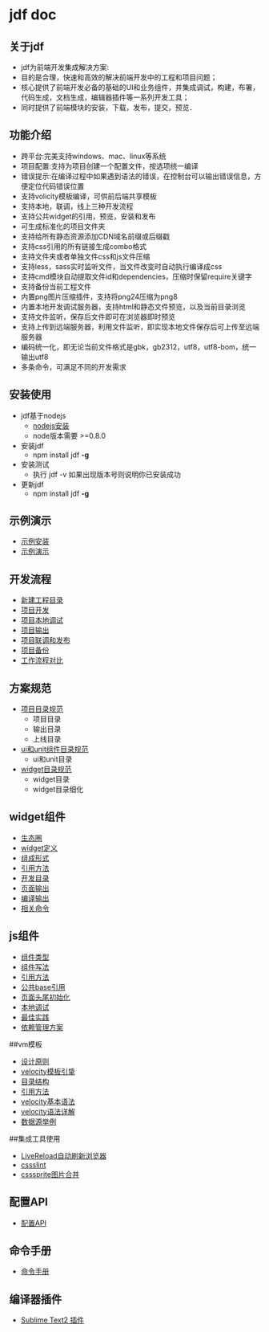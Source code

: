 # jdf doc

## 关于jdf

* jdf为前端开发集成解决方案:
* 目的是合理，快速和高效的解决前端开发中的工程和项目问题；
* 核心提供了前端开发必备的基础的UI和业务组件，并集成调试，构建，布署，代码生成，文档生成，编辑器插件等一系列开发工具；
* 同时提供了前端模块的安装，下载，发布，提交，预览．

## 功能介绍

* 跨平台:完美支持windows、mac、linux等系统
* 项目配置:支持为项目创建一个配置文件，按选项统一编译
* 错误提示:在编译过程中如果遇到语法的错误，在控制台可以输出错误信息，方便定位代码错误位置
* 支持volicity模板编译，可供前后端共享模板
* 支持本地，联调，线上三种开发流程
* 支持公共widget的引用，预览，安装和发布
* 可生成标准化的项目文件夹
* 支持给所有静态资源添加CDN域名前缀或后缀戳
* 支持css引用的所有链接生成combo格式
* 支持文件夹或者单独文件css和js文件压缩
* 支持less，sass实时监听文件，当文件改变时自动执行编译成css
* 支持cmd模块自动提取文件id和dependencies，压缩时保留require关键字
* 支持备份当前工程文件
* 内置png图片压缩插件，支持将png24压缩为png8
* 内置本地开发调试服务器，支持html和静态文件预览，以及当前目录浏览
* 支持文件监听，保存后文件即可在浏览器即时预览
* 支持上传到远端服务器，利用文件监听，即实现本地文件保存后可上传至远端服务器
* 编码统一化，即无论当前文件格式是gbk，gb2312，utf8，utf8-bom，统一输出utf8
* 多条命令，可满足不同的开发需求

## 安装使用

* jdf基于nodejs
	* [nodejs安装](http://nodejs.org/download/)
	* node版本需要 >=0.8.0
* 安装jdf
	* npm install jdf **-g**
* 安装测试
	* 执行 jdf -v 如果出现版本号则说明你已安装成功
* 更新jdf
	* npm install jdf **-g**

## 示例演示
* [示例安装](demo.html#示例安装)
* [示例演示](demo.html#示例演示)

## 开发流程
* [新建工程目录](dev.html#新建工程目录)
* [项目开发](dev.html#项目开发)
* [项目本地调试](dev.html#项目本地调试)
* [项目输出](dev.html#项目输出)
* [项目联调和发布](dev.html#项目联调和发布)
* [项目备份](dev.html#项目备份)
* [工作流程对比](compare.html)

## 方案规范
* [项目目录规范](dir.html#项目目录规范)
	* 项目目录
	* 输出目录
	* 上线目录
* [ui和unit组件目录规范](dir.html#ui和unit组件目录规范)
	* ui和unit目录
* [widget目录规范](dir.html#widget目录规范)
	* widget目录
	* widget目录细化	

## widget组件
*  [生态圈](widget.html#生态圈)
*  [widget定义](widget.html#widget定义)
*  [组成形式](widget.html#组成形式)
*  [引用方法](widget.html#引用方法)
*  [开发目录](widget.html#开发目录)
*  [页面输出](widget.html#页面输出)
*  [编译输出](widget.html#编译输出)
*  [相关命令](widget.html#相关命令)

## js组件
* [组件类型](js.html#组件类型)
* [组件写法](js.html#组件写法)
* [引用方法](js.html#引用方法)
* [公共base引用](js.html#公共base引用)
* [页面头尾初始化](js.html#页面头尾初始化)
* [本地调试](js.html#本地调试)
* [最佳实践](js.html#最佳实践)
* [依赖管理方案](depend.html)

##vm模板
* [设计原则](vm.html#设计原则)
* [velocity模板引挚](vm.html#velocity模板引挚)
* [目录结构](vm.html#目录结构)
* [引用方法](vm.html#引用方法)
* [velocity基本语法](vm.html#velocity基本语法)
* [velocity语法详解](vm.html#velocity语法详解)
* [数据源举例](vm.html#数据源举例)

##集成工具使用
* [LiveReload自动刷新浏览器](livereload.html)
* [cssslint](tool_cssslint.html)
* [csssprite图片合并](tool_csssprite.html)

## 配置API
* [配置API](config.html)

## 命令手册
* [命令手册](api.html)

## 编译器插件
* [Sublime Text2 插件](https://sublime.wbond.net/packages/Jdf%20-%20Tool)
